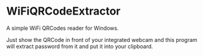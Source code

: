 # WiFiQRCodeExtractor

A simple WiFi QRCodes reader for Windows.

Just show the QRCode in front of your integrated webcam and this program will extract password from it and put it into your clipboard.
